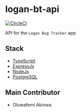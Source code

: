 # logan-bt-api

[![CircleCI](https://circleci.com/gh/KaiserPhemi/logan-bt-api/tree/develop.svg?style=svg)](https://circleci.com/gh/KaiserPhemi/logan-bt-api/tree/develop)

API for the `Logan Bug Tracker` app

## Stack
- [TypeScript](https://www.typescriptlang.org/)
- [ExpressJs](https://expressjs.com/)
- [NodeJs](https://nodejs.org/en/)
- [PostgreSQL](https://www.postgresql.org/)

## Main Contributor
- Oluwafemi Akinwa
